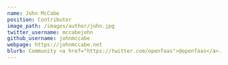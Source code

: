 ```yaml
---
name: John McCabe
position: Contributor
image_path: /images/author/john.jpg
twitter_username: mccabejohn
github_username: johnmccabe
webpage: https://johnmccabe.net
blurb: Community <a href="https://twitter.com/openfaas">@openfaas</a>.
---
```

